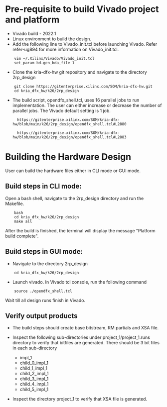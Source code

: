 # Pre-requisite to build Vivado project and platform 

- Vivado build - 2022.1
- Linux environment to build the design.
- Add the following line to Vivado_init.tcl before launching Vivado. Refer refer-ug894 for more information on Vivado_init.tcl.
```
	vim ~/.Xilinx/Vivado/Vivado_init.tcl
	set_param bd.gen_bda_file 1
```

- Clone the kria-dfx-hw git repository and navigate to the directory 2rp_design
```
	git clone https://gitenterprise.xilinx.com/SOM/kria-dfx-hw.git
	cd kria_dfx_hw/k26/2rp_design
```
	
- The build script, opendfx_shell.tcl, uses 16 parallel jobs to run implementation. The user can either increase or decrease the number of parallel jobs. The Vivado default setting is 1 job.


 
 		https://gitenterprise.xilinx.com/SOM/kria-dfx-hw/blob/main/k26/2rp_design/opendfx_shell.tcl#L2880
 
 		https://gitenterprise.xilinx.com/SOM/kria-dfx-hw/blob/main/k26/2rp_design/opendfx_shell.tcl#L2883


# Building the Hardware Design
User can build the hardware files either in CLI mode or GUI mode.

## Build steps in CLI mode:
Open a bash shell, navigate to the 2rp_design directory and run the Makefile.

```
	bash
	cd kria_dfx_hw/k26/2rp_design
	make all
```
After the build is finished, the terminal will display the message "Platform build complete". 

## Build steps in GUI mode:
* Navigate to the directory 2rp_design
```
	cd kria_dfx_hw/k26/2rp_design
```
* Launch vivado. In Vivado tcl console, run the following command
```
	source ./opendfx_shell.tcl
```
Wait till all design runs finish in Vivado.

## Verify output products
* The build steps should create base bitstream, RM partials and XSA file.
* Inspect the following sub-directories under project_1/project_1.runs directory to verify that bitfiles are generated. There should be 3 bit files in each sub-directory 
    * impl_1
    * child_0_impl_1
    * child_1_impl_1
    * child_2_impl_1
    * child_3_impl_1
    * child_4_impl_1
    * child_5_impl_1

* Inspect the directory project_1 to verify that XSA file is generated.

